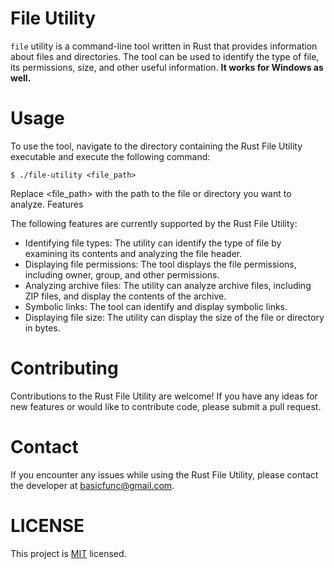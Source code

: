 # File Utility

`file` utility is a command-line tool written in Rust that provides information about files and directories. The tool can be used to identify the type of file, its permissions, size, and other useful information.
**It works for Windows as well.**

# Usage

To use the tool, navigate to the directory containing the Rust File Utility executable and execute the following command:

```
$ ./file-utility <file_path>
```

Replace <file_path> with the path to the file or directory you want to analyze.
Features

The following features are currently supported by the Rust File Utility:

- Identifying file types: The utility can identify the type of file by examining its contents and analyzing the file header.
- Displaying file permissions: The tool displays the file permissions, including owner, group, and other permissions.
- Analyzing archive files: The utility can analyze archive files, including ZIP files, and display the contents of the archive.
- Symbolic links: The tool can identify and display symbolic links.
- Displaying file size: The utility can display the size of the file or directory in bytes.

# Contributing

Contributions to the Rust File Utility are welcome! If you have any ideas for new features or would like to contribute code, please submit a pull request.

# Contact
If you encounter any issues while using the Rust File Utility, please contact the developer at basicfunc@gmail.com.

# LICENSE
This project is [MIT](https://github.com/basicfunc/file/blob/main/LICENSE) licensed.
